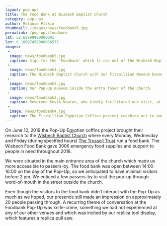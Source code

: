 ```yaml
---
layout: pop-ups
title: The Food Bank at Wisbech Baptist Church
category: pop-ups
author: Melanie Pitkin
thumbnail: /images/news/foodbank5.jpg
permalink: /pop-ups/foodbank
lat: 52.65999900000001
lon: 0.16097450000006575
images:
 -
  image: news/foodbank5.jpg
  caption: Sign for the 'Foodbank' which is run out of the Wisbech Baptist Church.
 -
  image: news/foodbank1.jpg
  caption: The Wisbech Baptist Church with our Fitzwilliam Museum banner out the front.
 -
  image: news/foodbank2.jpg
  caption: Our Pop-Up museum inside the entry foyer of the church. 
 -
  image: news/foodbank3.jpg
  caption: Reverend Kevin Newton, who kindly facilitated our visit, at the Wisbech Baptist Church.
 -
  image: news/foodbank4.jpg
  caption: The Fitzwilliam Egyptian Coffins project reaching out to audiences in unexpected places.
---
```


On June 12, 2019 the Pop-Up Egyptian coffins project brought their research to the [Wisbech Baptist Church](http://www.wisbechbaptistchurch.org.uk/) where every Monday, Wednesday and Friday (during specified hours) [The Trussell Trust](https://www.trusselltrust.org/) run a food bank. The Wisbech Food Bank gave 3006 emergency food supplies and support to people in need throughout 2018.

We were situated in the main entrance area of the church which made us more accessible to passers-by. The food bank was open between 14:00-16:00 on the day of the Pop-Up, so we anticipated to have minimal visitors before 2 pm. We enticed a few passers-by to visit the pop-up through word-of-mouth in the street outside the church.

Even though the visitors to the food bank didn’t interact with the Pop-Up as much as we hoped, our presence still made an impression on approximately 20 people passing through. A recurring theme of conversation at the Foodbank Pop-Up was knife-crime, something we had not experienced at any of our other venues and which was incited by our replica tool display, which features a replica pull saw. 
